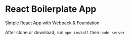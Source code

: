 # React Boilerplate App
Simple React App with Webpack & Foundation

After clone or download, run `npm install` then `node server`
